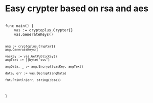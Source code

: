 <h1>Easy crypter based on rsa and aes</h1>
<code>
func main() {
	vas := cryptoplus.Crypter{}
	vas.GenerateKeys()

	ang := cryptoplus.Crypter{}
	ang.GenerateKeys()

	vasKey := vas.GetPublicKey()
	angText := []byte("sss")

	angData, _ := ang.Encrypt(vasKey, angText)

	data, err := vas.Decrypt(angData)

	fmt.Println(err, string(data))
}
</code>